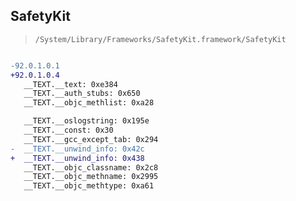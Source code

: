 ## SafetyKit

> `/System/Library/Frameworks/SafetyKit.framework/SafetyKit`

```diff

-92.0.1.0.1
+92.0.1.0.4
   __TEXT.__text: 0xe384
   __TEXT.__auth_stubs: 0x650
   __TEXT.__objc_methlist: 0xa28

   __TEXT.__oslogstring: 0x195e
   __TEXT.__const: 0x30
   __TEXT.__gcc_except_tab: 0x294
-  __TEXT.__unwind_info: 0x42c
+  __TEXT.__unwind_info: 0x438
   __TEXT.__objc_classname: 0x2c8
   __TEXT.__objc_methname: 0x2995
   __TEXT.__objc_methtype: 0xa61

```
